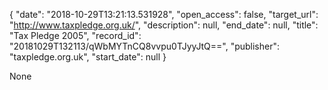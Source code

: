 {
  "date": "2018-10-29T13:21:13.531928", 
  "open_access": false, 
  "target_url": "http://www.taxpledge.org.uk/", 
  "description": null, 
  "end_date": null, 
  "title": "Tax Pledge 2005", 
  "record_id": "20181029T132113/qWbMYTnCQ8vvpu0TJyyJtQ==", 
  "publisher": "taxpledge.org.uk", 
  "start_date": null
}

None
